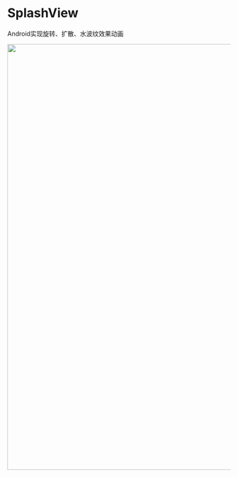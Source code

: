 # SplashView
Android实现旋转、扩散、水波纹效果动画


<img src="https://github.com/lyx19970504/SplashView/blob/master/img/Screenrecorder-2019-07-27-21-52-59-128.gif" height="960" width="540"/>
